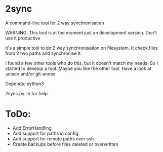 2sync
=====

A command-line tool for 2 way synchronisation

WARNING: This tool is at the moment just an development version. Don't use it productive

It's a simple tool to do 2 way synchronisation on filesystem.
It check files from 2 two paths and synchronise it.

I found a few other tools who do this, but it doesn't match my needs. So I started to develop a tool.
Maybe you like the other tool. Have a look at unison and/or git-annex

Depends: python3

2sync.py -h for help

ToDo:
===
- Add ErrorHandling
- Add support for paths in config
- Add support for remote paths over ssh
- Create backups before files deleted or overwritten